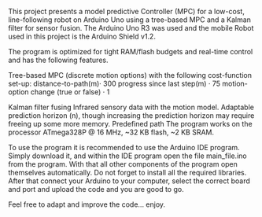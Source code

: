 This project presents a model predictive Controller (MPC) for a low-cost, line-following robot on Arduino Uno using a tree-based MPC and a Kalman filter for sensor fusion.
The Arduino Uno R3 was used and the mobile Robot used in this project is the Arduino Shield v1.2.

The program is optimized for tight RAM/flash budgets and real-time control and has the following features.

Tree-based MPC (discrete motion options) with the following cost-function set-up:
  distance-to-path(m)· 300
  progress since last step(m) · 75
  motion-option change (true or false) · 1

Kalman filter fusing Infrared sensory data with the motion model.
Adaptable prediction horizon (n), though increasing the prediction horizon may require freeing up some more memory.
Predefined path
The program works on the processor ATmega328P @ 16 MHz, ~32 KB flash, ~2 KB SRAM.

To use the program it is recommended to use the Arduino IDE program. Simply download it, and within the IDE program open the file main_file.ino from the program.
With that all other components of the program open themselves automatically. Do not forget to install all the required libraries. 
After that connect your Arduino to your computer, select the correct board and port and upload the code and you are good to go.

Feel free to adapt and improve the code... enjoy.
